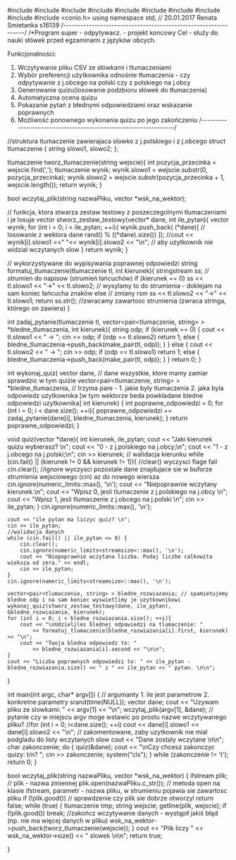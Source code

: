 #include <iomanip>
#include <fstream>
#include <vector>
#include <string>
#include <istream>
#include <iostream>
#include<ctime>
#include <cstdlib>
#include <sstream>
#include <conio.h>
using namespace std;
// 20.01.2017 Renata Smietanka s16139
/*----------------------------------------------------------------*/
/*Program super - odpytywacz. - projekt koncowy
Cel - służy do nauki słówek przed egzaminami z języków obcych.

Funkcjonalności:
1. Wczytywanie pliku CSV ze słówkami i tłumaczeniami
2. Wybór preferencji użytkownika odnośnie tłumaczenia - czy odpytywanie z j.obcego na polski czy z polskiego na j.obcy
3. Generowanie quizu(losowanie podzbioru słówek do tłumaczenia)
4. Automatyczna ocena quizu
5. Pokazanie pytań z błednymi odpowiedziami oraz wskazanie poprawnych
6. Możliwość ponownego wykonania quizu po jego zakończeniu
/*----------------------------------------------------------------*/

//struktura tlumaczenie zawierajaca slowko z j.polskiego i z j.obcego
struct tlumaczenie
{
	string slowo1, slowo2;
};

tlumaczenie tworz_tlumaczenie(string wejscie){ 
	int pozycja_przecinka = wejscie.find(',');
	tlumaczenie wynik;
	wynik.slowo1 = wejscie.substr(0, pozycja_przecinka);
	wynik.slowo2 = wejscie.substr(pozycja_przecinka + 1, wejscie.length());
	return wynik;
}

bool wczytaj_plik(string nazwaPliku, vector<tlumaczenie> *wsk_na_wektor);

// funkcja, ktora stwarza zestaw testowy z poszeczegolnymi tlumaczeniami i je losuje 
vector<tlumaczenie> stworz_zestaw_testowy(vector<tlumaczenie>* dane, int ile_pytan){ 
	vector<tlumaczenie> wynik;
	for (int i = 0; i < ile_pytan; ++i){
		wynik.push_back(
			(*dane)[ // losowanie z wektora dane
				rand() % ((*dane).size())
			]);
		//cout << wynik[i].slowo1 <<" "<< wynik[i].slowo2 << "\n"; // aby uzytkownik nie widzial wczytanych slow
	}
	return wynik;
}

// wykorzystywane do wypisywania poprawnej odpowiedzi
string formatuj_tlumaczenie(tlumaczenie tl, int kierunek){
	stringstream ss; // strumien do napisow (strumień łańcuchów)
	if (kierunek == 0)
		ss << tl.slowo1 << "->" << tl.slowo2; // wysylamy to do strumienia - doklejam na sam koniec łańcucha znaków
	else // zmiany rsm
		ss << tl.slowo2 << "->" << tl.slowo1;
	return ss.str(); //zwracamy zawartosc strumienia (zwraca stringa, którego on zawiera)
}

int zadaj_pytanie(tlumaczenie tl, vector<pair<tlumaczenie, string> > *bledne_tlumaczenia, int kierunek){
	string odp;
	if (kierunek == 0) {
		cout << tl.slowo1 << " -> ";
		cin >> odp;
		if (odp == tl.slowo2) return 1;
		else {
			bledne_tlumaczenia->push_back(make_pair(tl, odp));
		}
	}
	else {
		cout << tl.slowo2 << " -> ";
		cin >> odp;
		if (odp == tl.slowo1) return 1;
		else {
			bledne_tlumaczenia->push_back(make_pair(tl, odp));
		}
	}
	return 0;
}

int wykonaj_quiz(
	vector<tlumaczenie> dane, // dane wszystkie, ktore mamy zamiar sprawdzic w tym quizie
	vector<pair<tlumaczenie, string> > *bledne_tlumaczenia, 
	// trzyma pare - 1. jakie byly tlumaczenia 2. jaka byla odpowiedz uzytkownika [w tym wektorze beda powkladane bledne odpowiedzi uzytkownika]
	int kierunek) {
	int poprawne_odpowiedzi = 0;
	for (int i = 0; i < dane.size(); ++i){
		poprawne_odpowiedzi += zadaj_pytanie(dane[i], bledne_tlumaczenia, kierunek);
	}
	return poprawne_odpowiedzi; 
}

void quiz(vector<tlumaczenie> *dane){
	int kierunek, ile_pytan;
	cout << "Jaki kierunek quizu wybierasz? \n";
	cout << "0 - z j.polskiego na j.obcy;\n";
	cout << "1 - z j.obcego na j.polski;\n";
	cin >> kierunek; 
	// walidacja kierunku
	while (cin.fail() || (kierunek != 0 && kierunek != 1)){
		//clear() wyczysci flage fail
		cin.clear();
		//ignore wyczysci pozostale dane znajdujace sie w buforze strumienia wejsciowego (cin) az do nowego wiersza 
		cin.ignore(numeric_limits<streamsize>::max(), '\n');
		cout << "Niepoprawnie wczytany kierunek.\n";
		cout << "Wpisz 0, jesli tlumaczenie z j.polskiego na j.obcy \n";
		cout << "Wpisz 1, jesli tlumaczenie z j.obcego na j.polski \n";
		cin >> ile_pytan;
	}
	cin.ignore(numeric_limits<streamsize>::max(), '\n');

	cout << "ile pytan ma liczyc quiz? \n";
	cin >> ile_pytan;
	//walidacja danych
	while (cin.fail() || ile_pytan <= 0) {
		cin.clear();
		cin.ignore(numeric_limits<streamsize>::max(), '\n');
		cout << "Niepoprawnie wczytana liczba. Podaj liczbe calkowita wieksza od zera." << endl;
		cin >> ile_pytan;
	}
	cin.ignore(numeric_limits<streamsize>::max(), '\n');

	vector<pair<tlumaczenie, string> > bledne_rozwiazania; // spamietujemy bledne odp i na sam koniec wyswietlimy je uzytkownikowi
	wykonaj_quiz(stworz_zestaw_testowy(dane, ile_pytan), &bledne_rozwiazania, kierunek);
	for (int i = 0; i < bledne_rozwiazania.size(); ++i){
		cout << "\nUdzieliles blednej odpowiedzi na tlumaczenie: "
			<< formatuj_tlumaczenie(bledne_rozwiazania[i].first, kierunek) << "\n";
		cout << "Twoja bledna odpowiedz to: "
			<< bledne_rozwiazania[i].second << "\n\n";
	}
	cout << "Liczba poprawnych odpowiedzi to: " << ile_pytan - bledne_rozwiazania.size() << " z " << ile_pytan << " pytan. \n\n";
}

int main(int argc, char* argv[]) { // argumanty 1. ile jest parametrow 2. konkretne parametry
	srand(time(NULL));
	vector<tlumaczenie> dane;
	cout << "Uzywam pliku ze slowkami: " << argv[1] << "\n";
	wczytaj_plik(argv[1], &dane); // pytanie czy w miejscu argv moge wstawic po prostu nazwe wczytywanego pliku?
	//for (int i = 0; i<dane.size(); ++i) cout << dane[i].slowo1 << dane[i].slowo2 << "\n"; // zakomentowane, zaby uzytkownik nie mial podgladu do listy wczytanych slow
	cout << "Dane zostaly wczytane \n\n";
	char zakonczenie;
	do
	{
		quiz(&dane);
		cout << "\nCzy chcesz zakonczyc quizy: t/n? ";
		cin >> zakonczenie;
		system("cls");
	} while (zakonczenie != 't');
	return 0;
}

bool wczytaj_plik(string nazwaPliku, vector<tlumaczenie> *wsk_na_wektor)
{
	ifstream plik; // plik - nazwa zmiennej 
	plik.open(nazwaPliku.c_str()); // metoda open na klasie ifstream, parametr - nazwa pliku, w strumieniu pojawia sie zawartosc pliku
	if (!plik.good()) // sprawdzenie czy plik sie dobrze otworzyl
		return false;
	while (true) 
	{
		tlumaczenie tmp;
		string wejscie;
		getline(plik, wejscie);
		if (!plik.good())
			break; //zakończ wczytywanie danych - wystąpił jakiś błąd (np. nie ma więcej danych w pliku)
		wsk_na_wektor->push_back(tworz_tlumaczenie(wejscie));
	} 
	cout << "Plik liczy " << wsk_na_wektor->size() << " slowek \n\n";
	return true;

}



